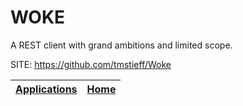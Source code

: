 # WOKE
 
 A REST client with grand ambitions and limited scope.
 
 SITE: https://github.com/tmstieff/Woke

 | [Applications](https://portable-linux-apps.github.io/apps.html) | [Home](https://portable-linux-apps.github.io)
 | --- | --- |
